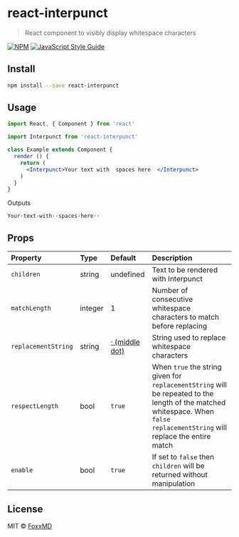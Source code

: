 # react-interpunct

> React component to visibly display whitespace characters

[![NPM](https://img.shields.io/npm/v/react-interpunct.svg)](https://www.npmjs.com/package/react-interpunct) [![JavaScript Style Guide](https://img.shields.io/badge/code_style-standard-brightgreen.svg)](https://standardjs.com)

## Install

```bash
npm install --save react-interpunct
```

## Usage

```jsx
import React, { Component } from 'react'

import Interpunct from 'react-interpunct'

class Example extends Component {
  render () {
    return (
      <Interpunct>Your text with  spaces here  </Interpunct>
    )
  }
}
```
Outputs
```
Your·text·with··spaces·here··
```

## Props

| Property            | Type               | Default                               | Description                                                                                                                                                                   |
|:--------------------|:-------------------|:--------------------------------------|:------------------------------------------------------------------------------------------------------------------------------------------------------------------------------|
| `children`          | string             | undefined                             | Text to be rendered with Interpunct                                                                                                                                           |
| `matchLength`       | integer            | 1                                     | Number of consecutive whitespace characters to match before replacing                                                                                                         |
| `replacementString` | string             | [· (middle dot)](http://middot.net/)  | String used to replace whitespace characters                                                                                                                                  |
| `respectLength`     | bool               | `true`                                | When `true` the string given for `replacementString` will be repeated to the length of the matched whitespace. When `false` `replacementString` will replace the entire match |
| `enable`            | bool               | `true`                                | If set to `false` then `children` will be returned without manipulation                                                                                                       |

## License

MIT © [FoxxMD](https://github.com/FoxxMD)
